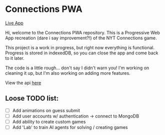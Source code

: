 # Connections PWA

[Live App](https://connections-lyart.vercel.app/)

Hi, welcome to the Connections PWA repository. This is a Progressive Web App recreation (dare i say improvement?!) of the NYT Connections game. 

This project is a work in progress, but right now everything is functional. Progress is stored in indexedDB, so you can close the app and come back to it later.

The code is a little rough... don't say I didn't warn you! I'm working on cleaning it up, but I'm also working on adding more features.

View the api [here](https://github.com/Cbannon35/NYT-Connections-API/blob/main/README.md)

## Loose TODO list:
- [ ] Add animations on guess submit
- [ ] Add user accounts w/ authentication -> connect to MongoDB
- [ ] Add ability to create custom games
- [ ] Add 'Lab' to train AI agents for solving / creating games

